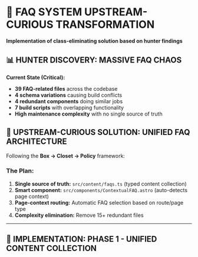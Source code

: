 # 🎯 FAQ SYSTEM UPSTREAM-CURIOUS TRANSFORMATION
**Implementation of class-eliminating solution based on hunter findings**

## 📊 **HUNTER DISCOVERY: MASSIVE FAQ CHAOS**

**Current State (Critical):**
- **39 FAQ-related files** across the codebase
- **4 schema variations** causing build conflicts
- **4 redundant components** doing similar jobs
- **7 build scripts** with overlapping functionality  
- **High maintenance complexity** with no single source of truth

## 🎯 **UPSTREAM-CURIOUS SOLUTION: UNIFIED FAQ ARCHITECTURE**

Following the **Box → Closet → Policy** framework:

### **The Plan:**
1. **Single source of truth:** `src/content/faqs.ts` (typed content collection)
2. **Smart component:** `src/components/ContextualFAQ.astro` (auto-detects page context)
3. **Page-context routing:** Automatic FAQ selection based on route/page type
4. **Complexity elimination:** Remove 15+ redundant files

---

## 🔧 **IMPLEMENTATION: PHASE 1 - UNIFIED CONTENT COLLECTION**
